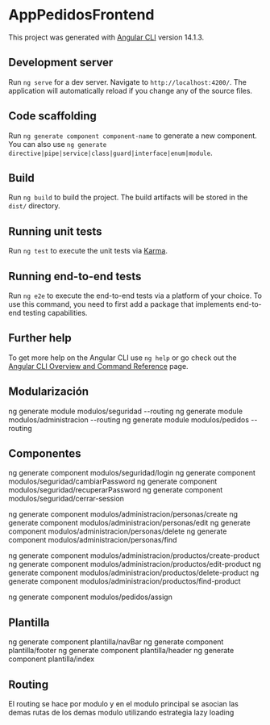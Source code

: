 # AppPedidosFrontend

This project was generated with [Angular CLI](https://github.com/angular/angular-cli) version 14.1.3.

## Development server

Run `ng serve` for a dev server. Navigate to `http://localhost:4200/`. The application will automatically reload if you change any of the source files.

## Code scaffolding

Run `ng generate component component-name` to generate a new component. You can also use `ng generate directive|pipe|service|class|guard|interface|enum|module`.

## Build

Run `ng build` to build the project. The build artifacts will be stored in the `dist/` directory.

## Running unit tests

Run `ng test` to execute the unit tests via [Karma](https://karma-runner.github.io).

## Running end-to-end tests

Run `ng e2e` to execute the end-to-end tests via a platform of your choice. To use this command, you need to first add a package that implements end-to-end testing capabilities.

## Further help

To get more help on the Angular CLI use `ng help` or go check out the [Angular CLI Overview and Command Reference](https://angular.io/cli) page.

## Modularización

ng generate module modulos/seguridad --routing
ng generate module modulos/administracion --routing
ng generate module modulos/pedidos --routing

## Componentes

ng generate component modulos/seguridad/login
ng generate component modulos/seguridad/cambiarPassword
ng generate component modulos/seguridad/recuperarPassword
ng generate component modulos/seguridad/cerrar-session

ng generate component modulos/administracion/personas/create
ng generate component modulos/administracion/personas/edit
ng generate component modulos/administracion/personas/delete
ng generate component modulos/administracion/personas/find

ng generate component modulos/administracion/productos/create-product
ng generate component modulos/administracion/productos/edit-product
ng generate component modulos/administracion/productos/delete-product
ng generate component modulos/administracion/productos/find-product

ng generate component modulos/pedidos/assign

## Plantilla

ng generate component plantilla/navBar
ng generate component plantilla/footer
ng generate component plantilla/header
ng generate component plantilla/index

## Routing

El routing se hace por modulo y en el modulo principal se asocian las demas rutas de los demas modulo utilizando estrategia lazy loading
